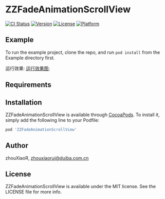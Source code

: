 # ZZFadeAnimationScrollView

[![CI Status](https://img.shields.io/travis/zhouXiaoR/ZZFadeAnimationScrollView.svg?style=flat)](https://travis-ci.org/zhouXiaoR/ZZFadeAnimationScrollView)
[![Version](https://img.shields.io/cocoapods/v/ZZFadeAnimationScrollView.svg?style=flat)](https://cocoapods.org/pods/ZZFadeAnimationScrollView)
[![License](https://img.shields.io/cocoapods/l/ZZFadeAnimationScrollView.svg?style=flat)](https://cocoapods.org/pods/ZZFadeAnimationScrollView)
[![Platform](https://img.shields.io/cocoapods/p/ZZFadeAnimationScrollView.svg?style=flat)](https://cocoapods.org/pods/ZZFadeAnimationScrollView)

## Example

To run the example project, clone the repo, and run `pod install` from the Example directory first.

运行效果:
[运行效果图](Example/ZZFadeAnimationScrollView/Resources/Untitled2.gif);

## Requirements

## Installation

ZZFadeAnimationScrollView is available through [CocoaPods](https://cocoapods.org). To install
it, simply add the following line to your Podfile:

```ruby
pod 'ZZFadeAnimationScrollView'
```

## Author

zhouXiaoR, zhouxiaorui@duiba.com.cn

## License

ZZFadeAnimationScrollView is available under the MIT license. See the LICENSE file for more info.
